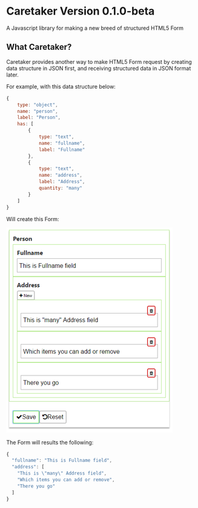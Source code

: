 # Caretaker Version 0.1.0-beta
A Javascript library for making a new breed of structured HTML5 Form

## What Caretaker?

Caretaker provides another way to make HTML5 Form request by creating data structure in JSON first, and receiving structured data in JSON format later.

For example, with this data structure below:

```Javascript
{
	type: "object",
	name: "person",
	label: "Person",
	has: [
		{
			type: "text",
			name: "fullname",
			label: "Fullname"
		},
		{
			type: "text",
			name: "address",
			label: "Address",
			quantity: "many"
		}
	]
}
```

Will create this Form:

![Readme-Example](https://github.com/Kelerchian/Caretaker/blob/github-master/example/asset/image/readme-example.png)

The Form will results the following:

```Javascript
{
  "fullname": "This is Fullname field",
  "address": [
    "This is \"many\" Address field",
    "Which items you can add or remove",
    "There you go"
  ]
}
```
